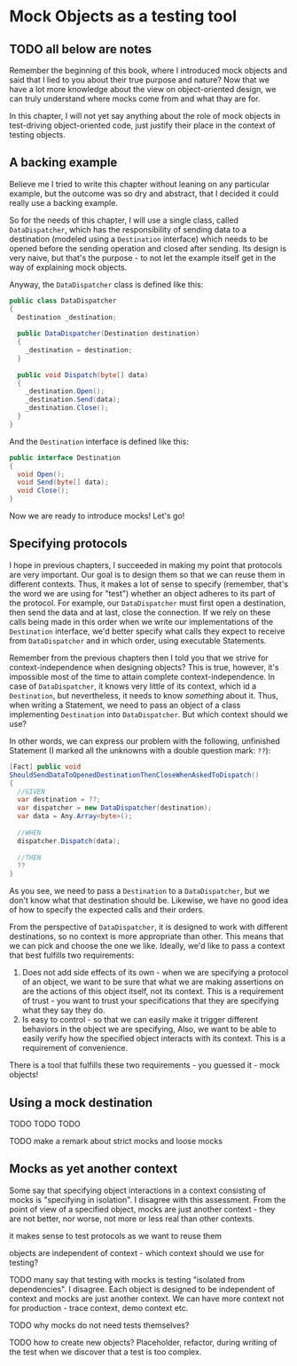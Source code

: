 # Mock Objects as a testing tool

## TODO all below are notes

Remember the beginning of this book, where I introduced mock objects and said that I lied to you about their true purpose and nature? Now that we have a lot more knowledge about the view on object-oriented design, we can truly understand where mocks come from and what thay are for.

In this chapter, I will not yet say anything about the role of mock objects in test-driving object-oriented code, just justify their place in the context of testing objects.

## A backing example

Believe me I tried to write this chapter without leaning on any particular example, but the outcome was so dry and abstract, that I decided it could really use a backing example.

So for the needs of this chapter, I will use a single class, called `DataDispatcher`, which has the responsibility of sending data to a destination (modeled using a `Destination` interface) which needs to be opened before the sending operation and closed after sending. Its design is very naive, but that's the purpose - to not let the example itself get in the way of explaining mock objects.

Anyway, the `DataDispatcher` class is defined like this:

```csharp
public class DataDispatcher
{
  Destination _destination;
  
  public DataDispatcher(Destination destination)
  {
    _destination = destination;
  }
  
  public void Dispatch(byte[] data)
  {
    _destination.Open();
    _destination.Send(data);
    _destination.Close();
  }
}
```

And the `Destination` interface is defined like this:

```csharp
public interface Destination
{
  void Open();
  void Send(byte[] data);
  void Close();
}
```
 
Now we are ready to introduce mocks! Let's go!

## Specifying protocols

I hope in previous chapters, I succeeded in making my point that protocols are very important. Our goal is to design them so that we can reuse them in different contexts. Thus, it makes a lot of sense to specify (remember, that's the word we are using for "test") whether an object adheres to its part of the protocol. For example, our `DataDispatcher` must first open a destination, then send the data and at last, close the connection. If we rely on these calls being made in this order when we write our implementations of the `Destination` interface, we'd better specify what calls they expect to receive from `DataDispatcher` and in which order, using executable Statements.

Remember from the previous chapters then I told you that we strive for context-independence when designing objects? This is true, however, it's impossible most of the time to attain complete context-independence. In case of `DataDispatcher`, it knows very little of its context, which id a `Destination`, but nevertheless, it needs to know *something* about it. Thus, when writing a Statement, we need to pass an object of a class implementing `Destination` into `DataDispatcher`. But which context should we use? 

In other words, we can express our problem with the following, unfinished Statement (I marked all the unknowns with a double question mark: `??`):

```csharp
[Fact] public void 
ShouldSendDataToOpenedDestinationThenCloseWhenAskedToDispatch()
{
  //GIVEN
  var destination = ??;
  var dispatcher = new DataDispatcher(destination);
  var data = Any.Array<byte>();
  
  //WHEN
  dispatcher.Dispatch(data);
  
  //THEN
  ??
}
```

As you see, we need to pass a `Destination` to a `DataDispatcher`, but we don't know what that destination should be. Likewise, we have no good idea of how to specify the expected calls and their orders.

From the perspective of `DataDispatcher`, it is designed to work with different destinations, so no context is more appropriate than other. This means that we can pick and choose the one we like. Ideally, we'd like to pass a context that best fulfills two requirements:

1. Does not add side effects of its own - when we are specifying a protocol of an object, we want to be sure that what we are making assertions on are the actions of this object itself, not its context. This is a requirement of trust - you want to trust your specifications that they are specifying what they say they do.
1. Is easy to control - so that we can easily make it trigger different behaviors in the object we are specifying, Also, we want to be able to easily verify how the specified object interacts with its context. This is a requirement of convenience.

There is a tool that fulfills these two requirements - you guessed it - mock objects!

## Using a mock destination

TODO TODO TODO

TODO make a remark about strict mocks and loose mocks


## Mocks as yet another context

Some say that specifying object interactions in a context consisting of mocks is "specifying in isolation". I disagree with this assessment. From the point of view of a specified object, mocks are just another context - they are not better, nor worse, not more or less real than other contexts. 



it makes sense to test protocols as we want to reuse them

objects are independent of context - which context should we use for testing?

TODO many say that testing with mocks is testing "isolated from dependencies". I disagree. Each object is designed to be independent of context and mocks are just another context. We can have more context not for production - trace context, demo context etc.

TODO why mocks do not need tests themselves?

TODO how to create new objects? Placeholder, refactor, during writing of the test when we discover that a test is too complex. 